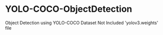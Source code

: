 # YOLO-COCO-ObjectDetection
Object Detection using YOLO-COCO Dataset
Not Included 'yolov3.weights' file
